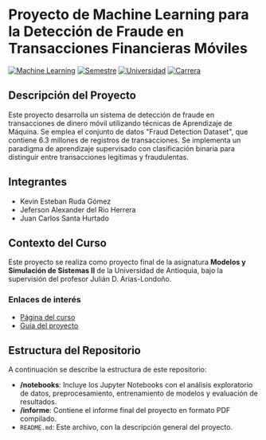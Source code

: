 # Proyecto de Machine Learning para la Detección de Fraude en Transacciones Financieras Móviles

[![Machine Learning](https://img.shields.io/badge/Asignatura-Modelos%20y%20simulación%20de%20sistemas%20II-red)](https://jdariasl.github.io/Intro_ML_2025/intro.html)
[![Semestre](https://img.shields.io/badge/Semestre-2025%201-blue)]()
[![Universidad](https://img.shields.io/badge/Universidad-UdeA-green)]()
[![Carrera](https://img.shields.io/badge/Carrera-Ingeniería%20de%20sistemas-orange)]()

## Descripción del Proyecto

Este proyecto desarrolla un sistema de detección de fraude en transacciones de dinero móvil utilizando técnicas de Aprendizaje de Máquina. Se emplea el conjunto de datos "Fraud Detection Dataset", que contiene 6.3 millones de registros de transacciones. Se implementa un paradigma de aprendizaje supervisado con clasificación binaria para distinguir entre transacciones legítimas y fraudulentas.

## Integrantes

- Kevin Esteban Ruda Gómez
- Jeferson Alexander del Rio Herrera
- Juan Carlos Santa Hurtado

## Contexto del Curso

Este proyecto se realiza como proyecto final de la asignatura **Modelos y Simulación de Sistemas II** de la Universidad de Antioquia, bajo la supervisión del profesor Julián D. Arias-Londoño.

### Enlaces de interés

- [Página del curso](https://jdariasl.github.io/Intro_ML_2025/intro.html)
- [Guía del proyecto](https://github.com/jdariasl/ML_Intro_Course/blob/master/proyectos/Guia_proyecto_Modelos_II.pdf)

## Estructura del Repositorio

A continuación se describe la estructura de este repositorio:

- **/notebooks**: Incluye los Jupyter Notebooks con el análisis exploratorio de datos, preprocesamiento, entrenamiento de modelos y evaluación de resultados.
- **/informe**: Contiene el informe final del proyecto en formato PDF compilado.
- `README.md`: Este archivo, con la descripción general del proyecto.
